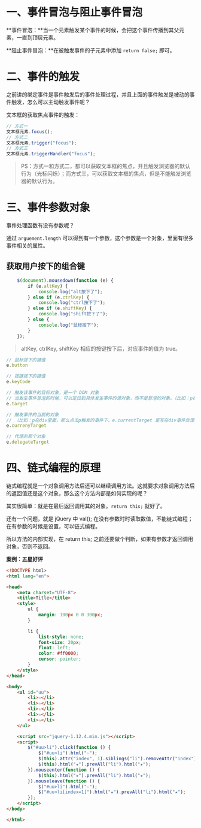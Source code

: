 # 一、事件冒泡与阻止事件冒泡

**事件冒泡：**当一个元素触发某个事件的时候，会把这个事件传播到其父元素，一直到顶层元素。



**阻止事件冒泡：**在被触发事件的子元素中添加 `return false;` 即可。





# 二、事件的触发

之前讲的绑定事件是事件触发后的事件处理过程，并且上面的事件触发是被动的事件触发，怎么可以主动触发事件呢？



文本框的获取焦点事件的触发：

```js
// 方式一
文本框元素.focus();
// 方式二
文本框元素.trigger("focus");
// 方式三
文本框元素.triggerHandler("focus");
```

>   PS：方式一和方式二，都可以获取文本框的焦点，并且触发浏览器的默认行为（光标闪烁）；而方式三，可以获取文本框的焦点，但是不能触发浏览器的默认行为。







# 三、事件参数对象

事件处理函数有没有参数呢？

通过 `arguement.length` 可以得到有一个参数，这个参数是一个对象，里面有很多事件相关的属性。

## 获取用户按下的组合键

```js
    $(document).mousedown(function (e) {
        if (e.altKey) {
            console.log("alt按下了");
        } else if (e.ctrlKey) {
            console.log("ctrl按下了");
        } else if (e.shiftKey) {
            console.log("shift按下了");
        } else {
            console.log("鼠标按下");
        }
    });
```

>   altKey, ctrlKey, shiftKey 相应的按键按下后，对应事件的值为 true。

```js
// 鼠标按下的键值
e.button

// 按键按下的键值
e.keyCode

// 触发该事件的目标对象，是一个 DOM 对象
// 当发生事件冒泡的时候，可以定位到具体发生事件的源对象，而不是冒泡的对象。（比如：p在div里面，那么点击p触发的事件下，e.target 是写在div事件处理函数里面的，此时 e.target 是p对象。）
e.target

// 触发事件的当前的对象
// （比如：p在div里面，那么点击p触发的事件下，e.currentTarget 是写在div事件处理函数里面的，此时 e.currentTarget 是div对象）
e.currenyTarget

// 代理的那个对象
e.delegateTarget
```





# 四、链式编程的原理

链式编程就是一个对象调用方法后还可以继续调用方法。这就要求对象调用方法后的返回值还是这个对象，那么这个方法内部是如何实现的呢？

其实很简单：就是在最后返回调用其的对象。`return this;`  就好了。

还有一个问题，就是 jQuery 中 val();  在没有参数时时读取数值，不能链式编程；在有参数的时候是设置，可以链式编程。

所以方法的内部实现，在 return this; 之前还要做个判断，如果有参数才返回调用对象，否则不返回。





**案例：五星好评**

```html
<!DOCTYPE html>
<html lang="en">

<head>
    <meta charset="UTF-8">
    <title>Title</title>
    <style>
        ul {
            margin: 100px 0 0 300px;
        }

        li {
            list-style: none;
            font-size: 20px;
            float: left;
            color: #ff0000;
            cursor: pointer;
        }
    </style>
</head>

<body>
    <ul id="uu">
        <li>☆</li>
        <li>☆</li>
        <li>☆</li>
        <li>☆</li>
        <li>☆</li>
    </ul>

    <script src="jquery-1.12.4.min.js"></script>
    <script>
        $("#uu>li").click(function () {
            $("#uu>li").html("☆");
            $(this).attr("index", 1).siblings("li").removeAttr("index");
            $(this).html("★").prevAll("li").html("★");
        }).mouseenter(function () {
            $(this).html("★").prevAll("li").html("★");
        }).mouseleave(function () {
            $("#uu>li").html("☆");
            $("#uu>li[index=1]").html("★").prevAll("li").html("★");
        });
    </script>
</body>

</html>
```

